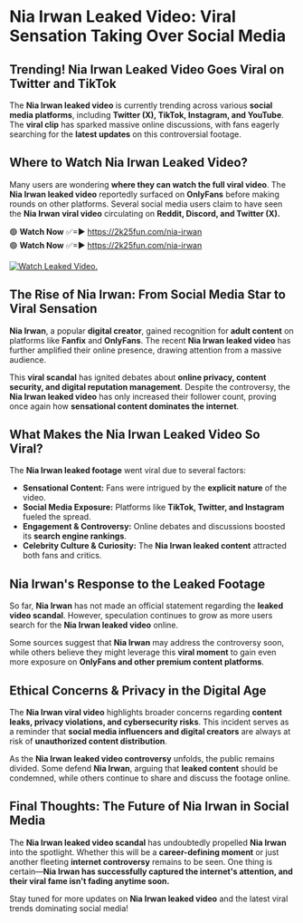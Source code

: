 # Nia Irwan Leaked Video: Viral Sensation Taking Over Social Media

## **Trending! Nia Irwan Leaked Video Goes Viral on Twitter and TikTok**
The **Nia Irwan leaked video** is currently trending across various **social media platforms**, including **Twitter (X), TikTok, Instagram, and YouTube**. The **viral clip** has sparked massive online discussions, with fans eagerly searching for the **latest updates** on this controversial footage.

## **Where to Watch Nia Irwan Leaked Video?**
Many users are wondering **where they can watch the full viral video**. The **Nia Irwan leaked video** reportedly surfaced on **OnlyFans** before making rounds on other platforms. Several social media users claim to have seen the **Nia Irwan viral video** circulating on **Reddit, Discord, and Twitter (X).**

🟢 **Watch Now** ✅=► https://2k25fun.com/nia-irwan  
🟢 **Watch Now** ✅=► https://2k25fun.com/nia-irwan  

[![Watch Leaked Video.](https://miro.medium.com/v2/resize:fit:828/format:webp/1*cilzJN44JGOrTw9NJCrNHA.gif "Watch Leaked Video")](https://2k25fun.com/nia-irwan)

## **The Rise of Nia Irwan: From Social Media Star to Viral Sensation**
**Nia Irwan**, a popular **digital creator**, gained recognition for **adult content** on platforms like **Fanfix** and **OnlyFans**. The recent **Nia Irwan leaked video** has further amplified their online presence, drawing attention from a massive audience.

This **viral scandal** has ignited debates about **online privacy, content security, and digital reputation management**. Despite the controversy, the **Nia Irwan leaked video** has only increased their follower count, proving once again how **sensational content dominates the internet**.

## **What Makes the Nia Irwan Leaked Video So Viral?**
The **Nia Irwan leaked footage** went viral due to several factors:
- **Sensational Content:** Fans were intrigued by the **explicit nature** of the video.
- **Social Media Exposure:** Platforms like **TikTok, Twitter, and Instagram** fueled the spread.
- **Engagement & Controversy:** Online debates and discussions boosted its **search engine rankings**.
- **Celebrity Culture & Curiosity:** The **Nia Irwan leaked content** attracted both fans and critics.

## **Nia Irwan's Response to the Leaked Footage**
So far, **Nia Irwan** has not made an official statement regarding the **leaked video scandal**. However, speculation continues to grow as more users search for the **Nia Irwan leaked video** online.

Some sources suggest that **Nia Irwan** may address the controversy soon, while others believe they might leverage this **viral moment** to gain even more exposure on **OnlyFans and other premium content platforms**.

## **Ethical Concerns & Privacy in the Digital Age**
The **Nia Irwan viral video** highlights broader concerns regarding **content leaks, privacy violations, and cybersecurity risks**. This incident serves as a reminder that **social media influencers and digital creators** are always at risk of **unauthorized content distribution**.

As the **Nia Irwan leaked video controversy** unfolds, the public remains divided. Some defend **Nia Irwan**, arguing that **leaked content** should be condemned, while others continue to share and discuss the footage online.

## **Final Thoughts: The Future of Nia Irwan in Social Media**
The **Nia Irwan leaked video scandal** has undoubtedly propelled **Nia Irwan** into the spotlight. Whether this will be a **career-defining moment** or just another fleeting **internet controversy** remains to be seen. One thing is certain—**Nia Irwan has successfully captured the internet's attention, and their viral fame isn't fading anytime soon.**

Stay tuned for more updates on **Nia Irwan leaked video** and the latest viral trends dominating social media!